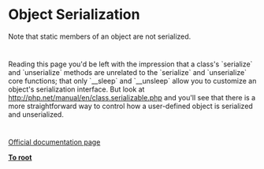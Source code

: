 # Object Serialization




<div class="phpcode"><span class="html">
Note that static members of an object are not serialized.</span>
</div>
  

#


<div class="phpcode"><span class="html">
Reading this page you&apos;d be left with the impression that a class&apos;s `serialize` and `unserialize` methods are unrelated to the `serialize` and `unserialize` core functions; that only `__sleep` and `__unsleep` allow you to customize an object&apos;s serialization interface. But look at <a href="http://php.net/manual/en/class.serializable.php" rel="nofollow" target="_blank">http://php.net/manual/en/class.serializable.php</a> and you&apos;ll see that there is a more straightforward way to control how a user-defined object is serialized and unserialized.</span>
</div>
  

#

[Official documentation page](https://www.php.net/manual/en/language.oop5.serialization.php)

**[To root](/README.md)**